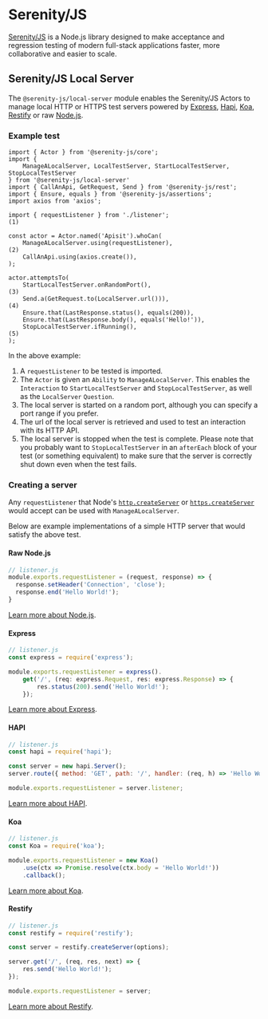 # Serenity/JS

[Serenity/JS](https://serenity-js.org) is a Node.js library designed to make acceptance and regression testing
of modern full-stack applications faster, more collaborative and easier to scale.

## Serenity/JS Local Server

The `@serenity-js/local-server` module enables the Serenity/JS Actors to manage local HTTP or HTTPS test servers
powered by [Express](https://expressjs.com/),
[Hapi](https://hapijs.com/),
[Koa](https://koajs.com/),
[Restify](http://restify.com/)
or raw [Node.js](https://nodejs.org/en/docs/guides/anatomy-of-an-http-transaction/).

### Example test

```
import { Actor } from '@serenity-js/core';
import {
    ManageALocalServer, LocalTestServer, StartLocalTestServer, StopLocalTestServer
} from '@serenity-js/local-server'
import { CallAnApi, GetRequest, Send } from '@serenity-js/rest';
import { Ensure, equals } from '@serenity-js/assertions';
import axios from 'axios';

import { requestListener } from './listener';                           (1)

const actor = Actor.named('Apisit').whoCan(
    ManageALocalServer.using(requestListener),                          (2)
    CallAnApi.using(axios.create()),
);

actor.attemptsTo(
    StartLocalTestServer.onRandomPort(),                                (3)
    Send.a(GetRequest.to(LocalServer.url())),                           (4)
    Ensure.that(LastResponse.status(), equals(200)),
    Ensure.that(LastResponse.body(), equals('Hello!')),
    StopLocalTestServer.ifRunning(),                                    (5)
);
```

In the above example:

1. A `requestListener` to be tested is imported.
2. The `Actor` is given an `Ability` to `ManageALocalServer`. This enables the `Interaction` to `StartLocalTestServer` and `StopLocalTestServer`, as well as the `LocalServer` `Question`.
3. The local server is started on a random port, although you can specify a port range if you prefer.
4. The url of the local server is retrieved and used to test an interaction with its HTTP API.
5. The local server is stopped when the test is complete. Please note that you probably want to `StopLocalTestServer` in an `afterEach` block of your test (or something equivalent) to make sure that the server is correctly shut down even when the test fails.

### Creating a server

Any `requestListener` that Node's
[`http.createServer`](https://nodejs.org/api/http.html#http_http_createserver_options_requestlistener)
or [`https.createServer`](https://nodejs.org/api/https.html#https_https_createserver_options_requestlistener)
would accept can be used with `ManageALocalServer`.

Below are example implementations of a simple HTTP server that would
satisfy the above test.

#### Raw Node.js

```javascript
// listener.js
module.exports.requestListener = (request, response) => {
  response.setHeader('Connection', 'close');
  response.end('Hello World!');
}
```

[Learn more about Node.js](https://nodejs.org/en/docs/guides/anatomy-of-an-http-transaction/).

#### Express

```javascript
// listener.js
const express = require('express');

module.exports.requestListener = express().
    get('/', (req: express.Request, res: express.Response) => {
        res.status(200).send('Hello World!');
    });
```

[Learn more about Express](https://expressjs.com/).

#### HAPI

```javascript
// listener.js
const hapi = require('hapi');

const server = new hapi.Server();
server.route({ method: 'GET', path: '/', handler: (req, h) => 'Hello World!' })

module.exports.requestListener = server.listener;
```

[Learn more about HAPI](https://hapijs.com/).

#### Koa

```javascript
// listener.js
const Koa = require('koa');

module.exports.requestListener = new Koa()
    .use(ctx => Promise.resolve(ctx.body = 'Hello World!'))
    .callback();
```

[Learn more about Koa](https://koajs.com/).

#### Restify

```javascript
// listener.js
const restify = require('restify');

const server = restify.createServer(options);

server.get('/', (req, res, next) => {
    res.send('Hello World!');
});

module.exports.requestListener = server;
```

[Learn more about Restify](http://restify.com/).
